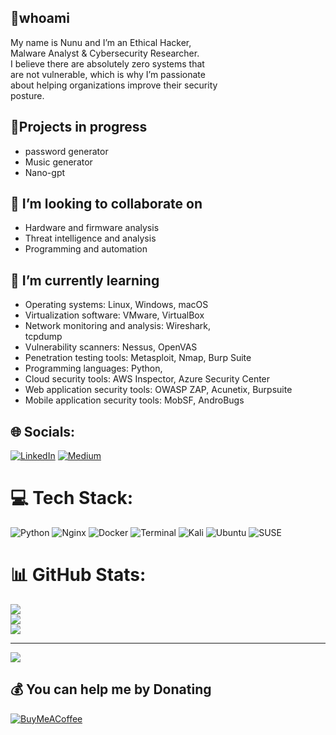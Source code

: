 

## 💬whoami

 
My name is Nunu and I’m an Ethical Hacker,  
Malware Analyst & Cybersecurity Researcher.  
I believe there are absolutely zero systems that  
are not vulnerable, which is why I’m passionate  
about helping organizations improve their security  
posture.  
  
 

## 🔭Projects in progress

 

 - password generator  
 - Music generator  
 - Nano-gpt



## 👯 I’m looking to collaborate on

 - Hardware and firmware analysis   
 - Threat intelligence and analysis  
 -   Programming and automation

  


## 🌱   I’m currently learning

  

 - Operating systems: Linux, Windows, macOS   
 - Virtualization software:  VMware, VirtualBox   
 -   Network monitoring and analysis: Wireshark,   
   tcpdump   
 - Vulnerability scanners: Nessus, OpenVAS   
 - Penetration      testing tools: Metasploit, Nmap, Burp Suite 
 - Programming languages:   Python,       
 - Cloud security tools: AWS   Inspector, Azure Security Center     
 - Web application security tools:   OWASP ZAP, Acunetix, Burpsuite         
 - Mobile application security   tools: MobSF, AndroBugs

  




## 🌐 Socials:
[![LinkedIn](https://img.shields.io/badge/LinkedIn-%230077B5.svg?logo=linkedin&logoColor=white)](https://linkedin.com/in/nunuz/) [![Medium](https://img.shields.io/badge/Medium-12100E?logo=medium&logoColor=white)](https://medium.com/@Absolute_Z3r0) 

# 💻 Tech Stack:
![Python](https://img.shields.io/badge/python-3670A0?style=flat&logo=python&logoColor=ffdd54) ![Nginx](https://img.shields.io/badge/nginx-%23009639.svg?style=flat&logo=nginx&logoColor=white) ![Docker](https://img.shields.io/badge/docker-%230db7ed.svg?style=flat&logo=docker&logoColor=white) ![Terminal](https://badgen.net/badge/icon/terminal?icon=terminal&label) ![Kali](https://img.shields.io/badge/Kali_Linux-557C94?style=for-the-badge&logo=kali-linux&logoColor=white) ![Ubuntu](https://img.shields.io/badge/Ubuntu-E95420?style=for-the-badge&logo=ubuntu&logoColor=white) ![SUSE](https://img.shields.io/badge/SUSE-0C322C?style=for-the-badge&logo=SUSE&logoColor=white)
# 📊 GitHub Stats:
![](https://github-readme-stats.vercel.app/api?username=JustNunuz&theme=dark&hide_border=false&include_all_commits=false&count_private=false)<br/>
![](https://github-readme-streak-stats.herokuapp.com/?user=JustNunuz&theme=dark&hide_border=false)<br/>
![](https://github-readme-stats.vercel.app/api/top-langs/?username=JustNunuz&theme=dark&hide_border=false&include_all_commits=false&count_private=false&layout=compact)

---
[![](https://visitcount.itsvg.in/api?id=JustNunuz&icon=0&color=0)](https://visitcount.itsvg.in)

  ## 💰 You can help me by Donating
  [![BuyMeACoffee](https://img.shields.io/badge/Buy%20Me%20a%20Coffee-ffdd00?style=for-the-badge&logo=buy-me-a-coffee&logoColor=black)](https://buymeacoffee.com/JustNunuz) 

  
<!-- Proudly created with GPRM ( https://gprm.itsvg.in ) -->
